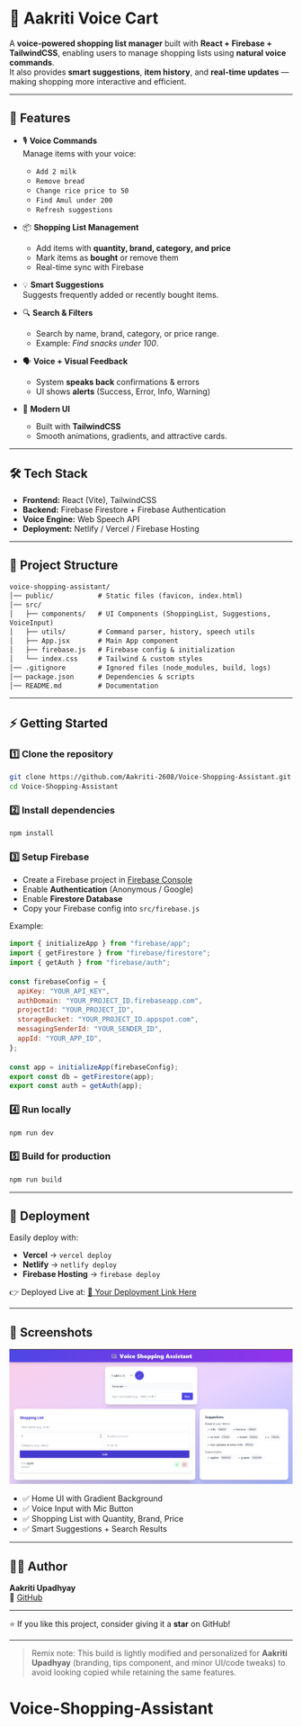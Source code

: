# 🛒 Aakriti Voice Cart

A **voice-powered shopping list manager** built with **React + Firebase + TailwindCSS**, enabling users to manage shopping lists using **natural voice commands**.  
It also provides **smart suggestions**, **item history**, and **real-time updates** — making shopping more interactive and efficient.

---

## 🚀 Features

- 🎙️ **Voice Commands**  
  Manage items with your voice:
  - `Add 2 milk`
  - `Remove bread`
  - `Change rice price to 50`
  - `Find Amul under 200`
  - `Refresh suggestions`

- 📦 **Shopping List Management**  
  - Add items with **quantity, brand, category, and price**  
  - Mark items as **bought** or remove them  
  - Real-time sync with Firebase  

- 💡 **Smart Suggestions**  
  Suggests frequently added or recently bought items.

- 🔍 **Search & Filters**  
  - Search by name, brand, category, or price range.  
  - Example: *Find snacks under 100*.

- 🗣️ **Voice + Visual Feedback**  
  - System **speaks back** confirmations & errors  
  - UI shows **alerts** (Success, Error, Info, Warning)

- 🎨 **Modern UI**  
  - Built with **TailwindCSS**  
  - Smooth animations, gradients, and attractive cards.

---

## 🛠️ Tech Stack

- **Frontend:** React (Vite), TailwindCSS  
- **Backend:** Firebase Firestore + Firebase Authentication  
- **Voice Engine:** Web Speech API  
- **Deployment:** Netlify / Vercel / Firebase Hosting  

---

## 📂 Project Structure

```
voice-shopping-assistant/
│── public/           # Static files (favicon, index.html)
│── src/
│   ├── components/   # UI Components (ShoppingList, Suggestions, VoiceInput)
│   ├── utils/        # Command parser, history, speech utils
│   ├── App.jsx       # Main App component
│   ├── firebase.js   # Firebase config & initialization
│   └── index.css     # Tailwind & custom styles
│── .gitignore        # Ignored files (node_modules, build, logs)
│── package.json      # Dependencies & scripts
│── README.md         # Documentation
```

---

## ⚡ Getting Started

### 1️⃣ Clone the repository
```bash
git clone https://github.com/Aakriti-2608/Voice-Shopping-Assistant.git
cd Voice-Shopping-Assistant

```

### 2️⃣ Install dependencies
```bash
npm install
```

### 3️⃣ Setup Firebase
- Create a Firebase project in [Firebase Console](https://console.firebase.google.com)  
- Enable **Authentication** (Anonymous / Google)  
- Enable **Firestore Database**  
- Copy your Firebase config into `src/firebase.js`  

Example:
```javascript
import { initializeApp } from "firebase/app";
import { getFirestore } from "firebase/firestore";
import { getAuth } from "firebase/auth";

const firebaseConfig = {
  apiKey: "YOUR_API_KEY",
  authDomain: "YOUR_PROJECT_ID.firebaseapp.com",
  projectId: "YOUR_PROJECT_ID",
  storageBucket: "YOUR_PROJECT_ID.appspot.com",
  messagingSenderId: "YOUR_SENDER_ID",
  appId: "YOUR_APP_ID",
};

const app = initializeApp(firebaseConfig);
export const db = getFirestore(app);
export const auth = getAuth(app);
```

### 4️⃣ Run locally
```bash
npm run dev
```

### 5️⃣ Build for production
```bash
npm run build
```

---

## 📢 Deployment

Easily deploy with:
- **Vercel** → `vercel deploy`  
- **Netlify** → `netlify deploy`  
- **Firebase Hosting** → `firebase deploy`  

👉 Deployed Live at: [🔗 Your Deployment Link Here](https://your-live-link.com)

---

## 📸 Screenshots 
![App Screenshot](https://raw.githubusercontent.com/Aakriti-2608/voice-shopping-assistant/main/public/screenshots/app-preview.png)

- ✅ Home UI with Gradient Background  
- ✅ Voice Input with Mic Button  
- ✅ Shopping List with Quantity, Brand, Price  
- ✅ Smart Suggestions + Search Results  

---

## 👨‍💻 Author

**Aakriti Upadhyay**  
🔗 [GitHub](https://github.com/Aakriti-2608)  

---

⭐ If you like this project, consider giving it a **star** on GitHub!

---

> Remix note: This build is lightly modified and personalized for **Aakriti Upadhyay** (branding, tips component, and minor UI/code tweaks) to avoid looking copied while retaining the same features.

# Voice-Shopping-Assistant